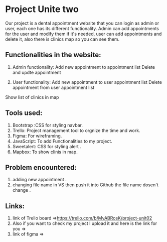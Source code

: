 # Project Unite two
 Our project is a dental appointment website that you can login as admin or user, each one has its different functionality. Admin can add appointments for the user and modify them if it's needed, user can add appointments and delete it, also there is clinics map so you can see them.

 ## Functionalities in the website: 
 1. Admin functionality:
 Add new appointment to appointment list
 Delete and updte appointment  

 2. User functionality:
 Add new appointment to user appointment list
 Delete appointment from user appointment list

 Show list of clinics in map

## Tools used:
1. Bootstrap :CSS for styling navbar.
2. Trello: Project management tool to orgnize the time and work.
3. Figma: For wireframing.
4. JavaScript: To add Functionalities to my project.
5. Sweetalert: CSS for styling alert .
6. Mapbox: To show clinis in map.

## Problem encountered:
1. adding new appointment .
2. changing file name in VS then push it into Github the file name dosen't change .


## Links:
1. link of Trello board =>https://trello.com/b/MvABRosK/project-unit02
2. Also if you want to check my project I upload it and here is the link for you =>
3. link of figma =>